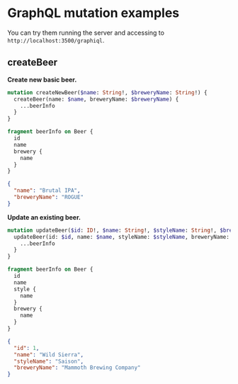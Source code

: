 # GraphQL mutation examples

You can try them running the server and accessing to `http://localhost:3500/graphiql`.

## createBeer

**Create new basic beer.**

```graphql
mutation createNewBeer($name: String!, $breweryName: String!) {
  createBeer(name: $name, breweryName: $breweryName) {
    ...beerInfo
  }
}

fragment beerInfo on Beer {
  id
  name
  brewery {
    name
  }
}
```

```json
{
  "name": "Brutal IPA",
  "breweryName": "ROGUE"
}
```

**Update an existing beer.**

```graphql
mutation updateBeer($id: ID!, $name: String!, $styleName: String!, $breweryName: String!) {
  updateBeer(id: $id, name: $name, styleName: $styleName, breweryName: $breweryName) {
    ...beerInfo
  }
}

fragment beerInfo on Beer {
  id
  name
  style {
    name
  }
  brewery {
    name
  }
}
```

```json
{
  "id": 1,
  "name": "Wild Sierra",
  "styleName": "Saison",
  "breweryName": "Mammoth Brewing Company"
}
```
